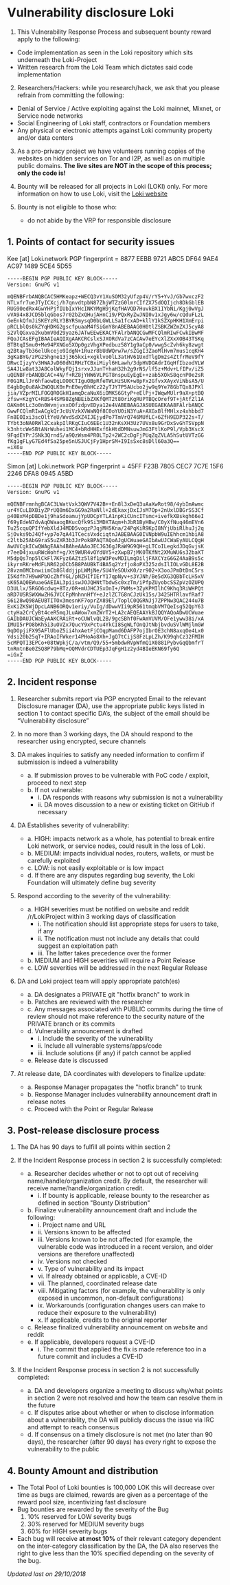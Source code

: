 # Vulnerability disclosure Loki 

1. This Vulnerability Response Process and subsequent bounty reward apply to the following:
  - Code implementation as seen in the Loki repository which sits underneath the Loki-Project 
  - Written research from the Loki Team which dictates said code implementation

2. Researchers/Hackers: while you research/hack, we ask that you please refrain from committing the following:
  - Denial of Service / Active exploiting against the Loki mainnet, Mixnet, or Service node networks
  - Social Engineering of Loki staff, contractors or Foundation members
  - Any physical or electronic attempts against Loki community property and/or data centers

3. As a pro-privacy project we have volunteers running copies of the websites on hidden services on Tor and I2P, as well as on multiple public domains. **The live sites are NOT in the scope of this process; only the code is!**


4. Bounty will be released for all projects in Loki (LOKI) only. For more information on how to use Loki, visit the [Loki website](https://Loki.network)

5. Bounty is not eligible to those who:
   - do not abide by the VRP for responsible disclosure

## 1. Points of contact for security issues

Kee [at] Loki.network
PGP fingerprint = 8877 EEBB 9721 ABC5 DF64 9AE4 AC97 1489 5CE4 5D55


```
-----BEGIN PGP PUBLIC KEY BLOCK-----
Version: GnuPG v1

mQENBFrbANQBCAC5HMKeapz+WECQ3vY1XuSOM32yUfzp4V/rY5+YvJ/Gb7wxczF2
NTLxfr7ueJTyICXcj/h7qnvdtpbN87ZhjWTZzG0lmrCIfZX75dOQIjch8DkGblEB
RUG90edRx4GwYHPjfIUbIxYHcINKYMgH9jKqfHAVQD7HuvkBX1IYbNi/Kgj0wVgJ
vVA94x8JCD5blqGbos7r02bZxQHujAHnC19/PQxRyZwJNI0v1xJgy6w/cQduFLzL
GeEnkQfmJiSKEYzRLY3BYRSmysqD0bLGWLLSa1fcxAD+kllY1kSZXpHKH1XmErpi
pRCLblQs0kZYqHDKG2gscfpuaaM4fSiGmY8nABEBAAG0H0tlZSBKZWZmZXJ5cyA8
S2VlQGxva2kubmV0d29yaz6JATwEEwEKACYFAlrbANQCGwMFCQlmRIwFCwkIBwMF
FQoJCAsEFgIBAAIeAQIXgAAKCRCslxSJXORdVa7zCACAw7eEYcXlZXxXOB43TSKq
BTBtqISmu0+Me94PXNGo5XOp0gzVhgXPedbuz58Y1g9aCp0/wwg5cZvh6ky8zwgt
q2BtayTb36elUkcejo9IdgN+1Ruzr8bUdWQrw7w/sZGgI3ZaoMlHvm7mus1cqKH4
3gKaBYG/zPG25hgne13j365kxi+xgklvo0lL3atHV61UxdTlgDm2s4ZtfrMeV9fY
DRwcIjzyYv3HWAJvD60dN1RHzTCBxiMiyl6HLawh/3dpHVDOAdrIGqHfIbzodVLW
SA4JLw8at3JA8ColWkyFQj1srxvJJunT+haH32h2g9rNS/lf5z+Mdv+LfIPv/iZ5
uQENBFrbANQBCAC+4N/f+RZ8jYHW6VLPGT8nspuEyEgE++zab5XOkS8qcnP0e2sR
F0G1RLlJr6hfaowEqLOO0CTIguOBpRfeTWLHzSUK+w8pFx2GfvxXAyxViNbsA5/U
E4gbDgOu8AkZWOQLK0nPnE0eyBhHCz22yTJY7P5AUcbo2jw9q9Ye78GbTQx8JPXl
jia/VZprMILFOGQROGkH1amqDcaNuX6iOMKS6GtyP+eElPj+IWqwMUlr9aX+ptBQ
zfsw+KzgYC+RBS44SM98ZgNBEibZXKfQMT2t80riKgRUPTBQcOref9T+jAtfZl1A
OAKm0tLc3o0n0WvmjvxxOOfzdpvEDya12e4VABEBAAGJASUEGAEKAA8FAlrbANQC
GwwFCQlmRIwACgkQrJcUiVzkXVWaNQf8C0oYU0iN3YuA+AXGxBlfMHlxz4xhbbd7
Fn8EOIxi3scOltYeU/WvdSdXZ4IJEjydPo7TmVrQ746MUfLC+6ZfH9EDP322s+T/
TYbt3oNA0RWl2CxakpIlRKgCIuC6EEc1U32nKsXH3Uz7UVx8u9GrDxSvGhTSVppN
k3nhtcWeSBtANrWuhei1MC4+bRdHHExf6kHtdDMNsuwJmG3FtlKoP9l/Vpb3KscX
9FqdEYPrJSNk3QrndS/a9QzWsm4PR0LTp2+2WC2cDgFjPUqZqZVLA5hSutUVTzGG
fKg1gFLyG7Ed4fSa25pe5nUSJUCjFy1HprSM+I9IsSxc8sDll60a3Q==
=iX6u
-----END PGP PUBLIC KEY BLOCK-----
```


Simon [at] Loki.network
PGP fingerprint = 45FF F23B 7805 CEC7 7C7E 15F6 2246 DFA8 0945 A5BD

```
-----BEGIN PGP PUBLIC KEY BLOCK-----
Version: GnuPG v1

mQENBFrmnhgBCAC3LWatVxk3QWV7V42B++En8l3xDeQ3uAaXwRot98/4ybImAwmc
ur4YCuLBXBiyZPrUQ8m6DxGG9a2RaNll+2dEkaxjDxIJsM7Op+2nUxlDBGrSS3Cf
p40BxM4pDBDe1j9haSdoamujYpUDCpYTLA1npKiCUncITsmc+ivefkXBskgh66eI
f69yEdeN7dvAqOWaaogBKucQfk9Si3MDXTAqm+hJbR1ByHBw/C0yXfNuq46mEVn6
Tu25cquQPIfYebXldJ4MDD5vogzPJqjMH5Kna/24PqKiR9KpI8NYjUbiRlhuJj2q
SjOvks9bJ4Qf+yp7o7qA41TCecsVxdciqtnJABEBAAG0IVNpbW9uIEhhcm1hbiA8
c2ltb25AbG9raS5uZXR3b3JrPokBPAQTAQoAJgUCWuaeGAIbAwUJCWaEyAULCQgH
AwUVCgkICwQWAgEAAh4BAheAAAoJECJG36gJRaW9G9QH+gLTCoILegkdJDqGvjsK
r7eeD4jxuuRWcWohf+g/Xt9WUR4vOYdUY5+zXwpB7jMK0TKfNt2XMuWU6s32baXT
M5dpQs7np5lCkFl7KFyz6AZtz5l8f1pW3PevMDILmqDiljFAXCYzG6GZ4AaB9s5c
ikyrnRKreMdFLNR62pOCb5B8PAUBkT4BA5q2Yzfjo8oPX325zdsIlIOLvGDL8E2B
28vzm0MCbnwiimCb8GlddjjpLWMjNe/SU4YeSOUxK0/zr902+X3ooJPmDtDnC5rs
I5Kdfh7H9wWPbOcZhfYGL/pNZHIfIErY17qpNyv+s3YJNh/Be5dXG3QBbTcLH5xV
sK65AQ0EWuaeGAEIAL3piiswJOJQHNtTbdwSc0xzTm/iPfpZUyobcSSZpVzOZUPQ
D3ULlx/5RGO6cdwq+8Tz/OR+mUJHCJSxOnI+/PWMs+3ZyKPMIlhC9Khq3RiWHPQt
aRD7USRSWXWwZH6JVCCFpMnhnnHfY+eJzlZC7G8nCJzUk15s/3425HTRlavfRaf7
S6i28wQ98AEUBTITOx3mesnKF7oprZX89El/ToplC0QGRNJj7ZPPNw3QAC244u7B
ExKiZKSWjDpcLANB6ORQv1eriy/VuIg/dDwwVIi9pR561tmqbVM7QeIsg52QpY63
ctyHa2CrCyBt4ceR5mqJLuAWow7xmZWrT2+LA2cAEQEAAYkBJQQYAQoADwUCWuae
GAIbDAUJCWaEyAAKCRAiRt+oCUWlvQL2B/9gcSBhf0FwAmVUVM/OFe1yww38i/xA
IMUI5rPO8bKh5i3uOVZx7QucY9xPctu4YkCI8SgWLfOnQJtNbjbvduSVlWMjlmGW
9qDOpjiFX95AFlUboZ5ii4hxAetFjCOqpMamd6DAFP7ojIbrOE3chN8axqOe4Lx0
Ydsi20b25qT+IRAoIFWker14PHoAo8Xh+JgQ7tCijS8FzLpLZh/K99qhCz32FMIH
5cMPQTI3EPCo+08tWpkjC/a/vtm/Q9/55+5mbdwRVpWfmQ1X0881PybvGqQbmfrT
tnRmtnBe0ZSQ8P79bMq+OQMVdrCDTUEp3JqFgH1z2yd4BIeEKN69fy6Q
=iGxZ
-----END PGP PUBLIC KEY BLOCK-----
```

## 2. Incident response

1. Researcher submits report via PGP encrypted Email to the relevant Disclosure manager (DA), use the appropriate public keys listed in section 1 to contact specific DA’s, the subject of the email should be “Vulnerability disclosure”

2. In no more than 3 working days, the DA should respond to the researcher using  encrypted, secure channels

3. DA makes inquiries to satisfy any needed information to confirm if submission is indeed a vulnerability
    - a. If submission proves to be vulnerable with PoC code / exploit, proceed to next step
    - b. If not vulnerable:
      - i. DA responds with reasons why submission is not a vulnerability
      - ii. DA moves discussion to a new or existing ticket on GitHub if necessary

4. DA Establishes severity of vulnerability:
    - a. HIGH: impacts network as a whole, has potential to break entire Loki network, or service nodes, could result in the loss of Loki.
    - b. MEDIUM: impacts individual nodes, routers, wallets, or must be carefully exploited
    - c. LOW: is not easily exploitable or is low impact
    - d. If there are any disputes regarding bug severity, the Loki Foundation will ultimately define bug severity


5. Respond according to the severity of the vulnerability:
    - a. HIGH severities must be notified on website and reddit /r/LokiProject within 3 working days of classification
      - i. The notification should list appropriate steps for users to take, if any
      - ii. The notification must not include any details that could suggest an exploitation path
      - iii. The latter takes precedence over the former
    - b. MEDIUM and HIGH severities will require a Point Release
    - c. LOW severities will be addressed in the next Regular Release

6. DA and Loki project team will apply appropriate patch(es)
    - a. DA designates a PRIVATE git "hotfix branch" to work in
    - b. Patches are reviewed with the researcher
    - c. Any messages associated with PUBLIC commits during the time of review should not make reference to the security nature of the PRIVATE branch or its commits
    - d. Vulnerability announcement is drafted
      - i. Include the severity of the vulnerability
      - ii. Include all vulnerable systems/apps/code
      - iii. Include solutions (if any) if patch cannot be applied
    - e. Release date is discussed

7. At release date, DA coordinates with developers to finalize update:
    - a. Response Manager propagates the "hotfix branch" to trunk
    - b. Response Manager includes vulnerability announcement draft in release notes
    - c. Proceed with the Point or Regular Release

## 3. Post-release disclosure process

1. The DA has 90 days to fulfill all points within section 2

2. If the Incident Response process in section 2 is successfully completed:
    - a. Researcher decides whether or not to opt out of receiving name/handle/organization credit. By default, the researcher will receive name/handle/organization credit.
      - i. If bounty is applicable, release bounty to the researcher as defined in section "Bounty Distribution"
    - b. Finalize vulnerability announcement draft and include the following:
      - i. Project name and URL
      - ii. Versions known to be affected
      - iii. Versions known to be not affected (for example, the vulnerable code was introduced in a recent version, and older versions are therefore unaffected)
      - iv. Versions not checked
      - v. Type of vulnerability and its impact
      - vi. If already obtained or applicable, a CVE-ID
      - vii. The planned, coordinated release date
      - viii. Mitigating factors (for example, the vulnerability is only exposed in uncommon, non-default configurations)
      - ix. Workarounds (configuration changes users can make to reduce their exposure to the vulnerability)
      - x. If applicable, credits to the original reporter
    - c. Release finalized vulnerability announcement on website and reddit 
    - e. If applicable, developers request a CVE-ID
      - i. The commit that applied the fix is made reference too in a future commit and includes a CVE-ID


3. If the Incident Response process in section 2 is not successfully completed:
    - a. DA and developers organize a meeting to discuss why/what points in section 2 were not resolved and how the team can resolve them in the future
    - c. If disputes arise about whether or when to disclose information about a vulnerability, the DA will publicly discuss the issue via IRC and attempt to reach consensus
    - d. If consensus on a timely disclosure is not met (no later than 90 days), the researcher (after 90 days) has every right to expose the vulnerability to the public

## 4. Bounty Amount and distribution

- The Total Pool of Loki bounties is 100,000 LOK this will decrease over time as bugs are claimed, rewards are given as a percentage of the reward pool size, incentivizing fast disclosure
- Bug bounties are rewarded by the severity of the Bug 
  1. 10% reserved for LOW severity bugs
  2. 30% reserved for MEDIUM severity bugs
  3. 60% for HIGH severity bugs
- Each bug will receive **at most 10%** of their relevant category dependent on the inter-category classification by the DA, the DA also reserves the right to give less than the 10% specified depending on the severity of the bug.

*Updated last on 29/10/2018*